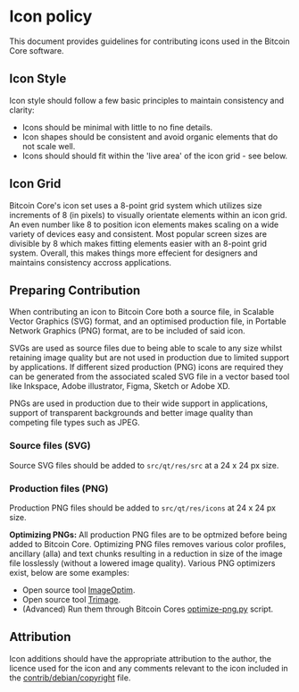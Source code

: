 # Icon policy
This document provides guidelines for contributing icons used in the Bitcoin Core software.



## Icon Style
Icon style should follow a few basic principles to maintain consistency and clarity:

- Icons should be minimal with little to no fine details. 
- Icon shapes should be consistent and avoid organic elements that do not scale well.
- Icons should should fit within the 'live area' of the icon grid - see below. 



## Icon Grid
Bitcoin Core's icon set uses a 8-point grid system which utilizes size increments of 8 (in pixels) to visually orientate elements within an icon grid. An even
number like 8 to position icon elements makes scaling on a wide variety of devices easy and consistent. Most popular screen sizes are divisible by 8 which makes 
fitting elements easier with an 8-point grid system. Overall, this makes things more effecient for designers and maintains consistency accross applications. 



## Preparing Contribution
When contributing an icon to Bitcoin Core both a source file, in Scalable Vector Graphics (SVG) format, and an optimised production file, in Portable Network 
Graphics (PNG) format, are to be included of said icon.

SVGs are used as source files due to being able to scale to any size whilst retaining image quality but are not used in production due to limited support by 
applications. If different sized production (PNG) icons are required they can be generated from the associated scaled SVG file in a vector based tool like 
Inkspace, Adobe illustrator, Figma, Sketch or Adobe XD.

PNGs are used in production due to their wide support in applications, support of transparent backgrounds and better image quality than competing file types 
such as JPEG.

### Source files (SVG)
Source SVG files should be added to `src/qt/res/src` at a 24 x 24 px size.

### Production files (PNG)
Production PNG files should be added to `src/qt/res/icons` at 24 x 24 px size.

**Optimizing PNGs:** All production PNG files are to be optmized before being added to Bitcoin Core. Optimizing PNG files removes various color profiles, 
ancillary (alla) and text chunks resulting in a reduction in size of the image file losslessly (without a lowered image quality). Various PNG optimizers exist, 
below are some examples:

- Open source tool [ImageOptim](https://imageoptim.com/api).
- Open source tool [Trimage](https://trimage.org/).
- (Advanced) Run them through Bitcoin Cores [optimize-png.py](https://github.com/bitcoin-core/bitcoin-maintainer-tools/blob/master/optimise-pngs.py) script.



## Attribution 
Icon additions should have the appropriate attribution to the author, the licence used for the icon and any comments relevant to the icon included in the 
[contrib/debian/copyright](https://github.com/bitcoin-core/gui/blob/master/contrib/debian/copyright) file.
